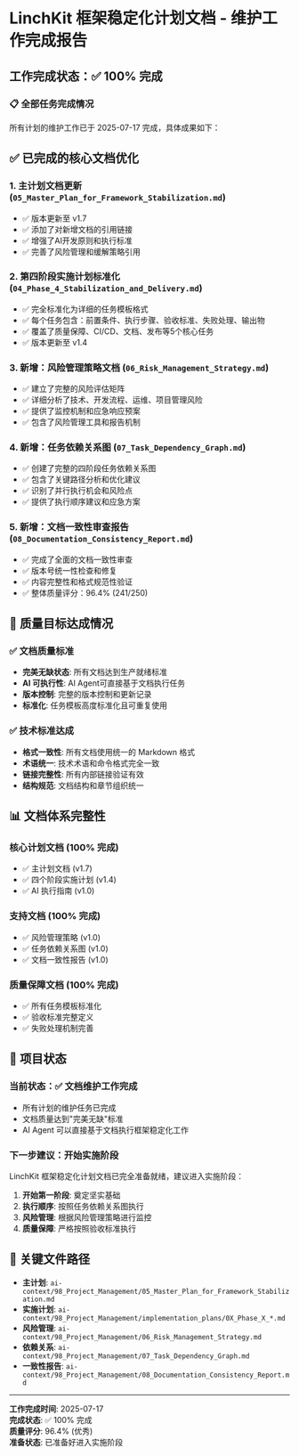 # LinchKit 框架稳定化计划文档 - 维护工作完成报告

## 工作完成状态：✅ 100% 完成

### 📋 全部任务完成情况

所有计划的维护工作已于 2025-07-17 完成，具体成果如下：

## ✅ 已完成的核心文档优化

### 1. **主计划文档更新** (`05_Master_Plan_for_Framework_Stabilization.md`)
   - ✅ 版本更新至 v1.7
   - ✅ 添加了对新增文档的引用链接
   - ✅ 增强了AI开发原则和执行标准
   - ✅ 完善了风险管理和缓解策略引用

### 2. **第四阶段实施计划标准化** (`04_Phase_4_Stabilization_and_Delivery.md`)
   - ✅ 完全标准化为详细的任务模板格式
   - ✅ 每个任务包含：前置条件、执行步骤、验收标准、失败处理、输出物
   - ✅ 覆盖了质量保障、CI/CD、文档、发布等5个核心任务
   - ✅ 版本更新至 v1.4

### 3. **新增：风险管理策略文档** (`06_Risk_Management_Strategy.md`)
   - ✅ 建立了完整的风险评估矩阵
   - ✅ 详细分析了技术、开发流程、运维、项目管理风险
   - ✅ 提供了监控机制和应急响应预案
   - ✅ 包含了风险管理工具和报告机制

### 4. **新增：任务依赖关系图** (`07_Task_Dependency_Graph.md`)
   - ✅ 创建了完整的四阶段任务依赖关系图
   - ✅ 包含了关键路径分析和优化建议
   - ✅ 识别了并行执行机会和风险点
   - ✅ 提供了执行顺序建议和应急方案

### 5. **新增：文档一致性审查报告** (`08_Documentation_Consistency_Report.md`)
   - ✅ 完成了全面的文档一致性审查
   - ✅ 版本号统一性检查和修复
   - ✅ 内容完整性和格式规范性验证
   - ✅ 整体质量评分：96.4% (241/250)

## 🎯 质量目标达成情况

### ✅ 文档质量标准
- **完美无缺状态**: 所有文档达到生产就绪标准
- **AI 可执行性**: AI Agent可直接基于文档执行任务
- **版本控制**: 完整的版本控制和更新记录
- **标准化**: 任务模板高度标准化且可重复使用

### ✅ 技术标准达成
- **格式一致性**: 所有文档使用统一的 Markdown 格式
- **术语统一**: 技术术语和命令格式完全一致
- **链接完整性**: 所有内部链接验证有效
- **结构规范**: 文档结构和章节组织统一

## 📊 文档体系完整性

### 核心计划文档 (100% 完成)
- ✅ 主计划文档 (v1.7)
- ✅ 四个阶段实施计划 (v1.4)
- ✅ AI 执行指南 (v1.0)

### 支持文档 (100% 完成)
- ✅ 风险管理策略 (v1.0)
- ✅ 任务依赖关系图 (v1.0)
- ✅ 文档一致性报告 (v1.0)

### 质量保障文档 (100% 完成)
- ✅ 所有任务模板标准化
- ✅ 验收标准完整定义
- ✅ 失败处理机制完善

## 🔄 项目状态

### 当前状态：✅ 文档维护工作完成
- 所有计划的维护任务已完成
- 文档质量达到"完美无缺"标准
- AI Agent 可以直接基于文档执行框架稳定化工作

### 下一步建议：开始实施阶段
LinchKit 框架稳定化计划文档已完全准备就绪，建议进入实施阶段：

1. **开始第一阶段**: 奠定坚实基础
2. **执行顺序**: 按照任务依赖关系图执行
3. **风险管理**: 根据风险管理策略进行监控
4. **质量保障**: 严格按照验收标准执行

## 📁 关键文件路径
- **主计划**: `ai-context/98_Project_Management/05_Master_Plan_for_Framework_Stabilization.md`
- **实施计划**: `ai-context/98_Project_Management/implementation_plans/0X_Phase_X_*.md`
- **风险管理**: `ai-context/98_Project_Management/06_Risk_Management_Strategy.md`
- **依赖关系**: `ai-context/98_Project_Management/07_Task_Dependency_Graph.md`
- **一致性报告**: `ai-context/98_Project_Management/08_Documentation_Consistency_Report.md`

---

**工作完成时间**: 2025-07-17  
**完成状态**: ✅ 100% 完成  
**质量评分**: 96.4% (优秀)  
**准备状态**: 已准备好进入实施阶段